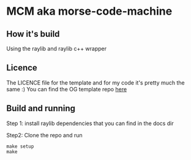 # MCM aka morse-code-machine

## How it's build

Using the raylib and raylib c++ wrapper

## Licence

The LICENCE file for the template and for my code it's pretty much the same :)
You can find the OG template repo [here](https://github.com/CapsCollective/raylib-cpp-starter)

## Build and running

Step 1: install raylib dependencies that you can find in the docs dir

Step2: Clone the repo and run

```
make setup
make
```

